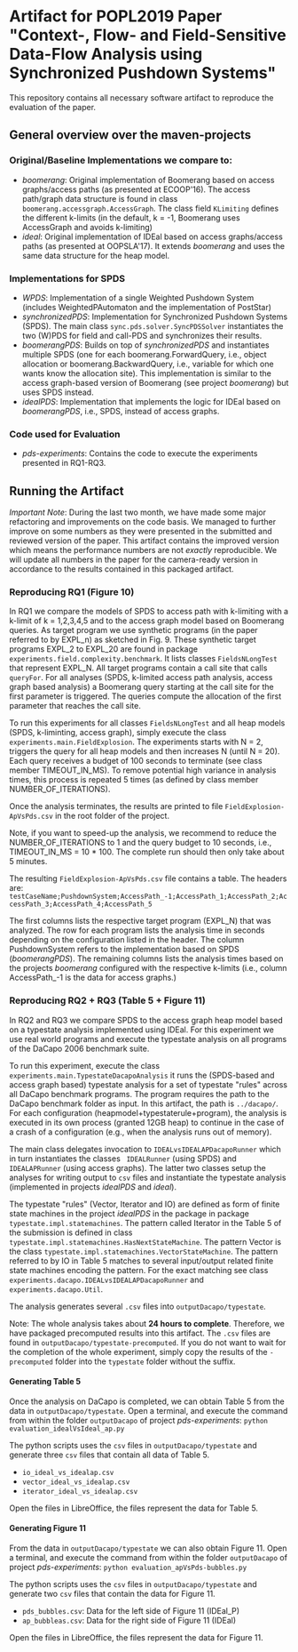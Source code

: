 # Artifact for POPL2019 Paper "Context-, Flow- and Field-Sensitive Data-Flow Analysis using Synchronized Pushdown Systems"

This repository contains all necessary software artifact to reproduce the evaluation of the paper.

## General overview over the maven-projects

### Original/Baseline Implementations we compare to:
- *boomerang*: Original implementation of Boomerang based on access graphs/access paths (as presented at ECOOP'16). The  access path/graph data structure is found in class `boomerang.accessgraph.AccessGraph`. The class field `KLimiting` defines the different k-limits (in the default, k = -1, Boomerang uses AccessGraph and avoids k-limiting)
- *ideal*: Original implementation of IDEal based on access graphs/access paths (as presented at OOPSLA'17). It extends *boomerang* and uses the same data structure for the heap model.

### Implementations for SPDS
- *WPDS*: Implementation of a single Weighted Pushdown System (includes WeightedPAutomaton and the implementation of PostStar)
- *synchronizedPDS*: Implementation for Synchronized Pushdown Systems (SPDS). The main class `sync.pds.solver.SyncPDSSolver` instantiates the two (W)PDS for field and call-PDS and synchronizes their results. 
- *boomerangPDS*: Builds on top of *synchronizedPDS* and instantiates multiple SPDS (one for each boomerang.ForwardQuery, i.e., object allocation or boomerang.BackwardQuery, i.e., variable for which one wants know the allocation site). This implementation is similar to the access graph-based version of Boomerang (see project *boomerang*) but uses SPDS instead.  
- *idealPDS*: Implementation that implements the logic for IDEal based on *boomerangPDS*, i.e., SPDS, instead of access graphs.

### Code used for Evaluation
- *pds-experiments*: Contains the code to execute the experiments presented in RQ1-RQ3. 


## Running the Artifact

*Important Note*: During the last two month, we have made some major refactoring and improvements on the code basis. We managed to further improve on some numbers as they were presented in the submitted and reviewed version of the paper. This artifact contains the improved version which means the performance numbers are not *exactly* reproducible. We will update all numbers in the paper for the camera-ready version in accordance to the results contained in this packaged artifact. 


### Reproducing RQ1 (Figure 10)
In RQ1 we compare the models of SPDS to access path with k-limiting with a k-limit of k = 1,2,3,4,5 and to the access graph model based on Boomerang queries. As target program we use synthetic programs (in the paper referred to by EXPL_n) as sketched in Fig. 9.
These synthetic target programs EXPL_2 to EXPL_20 are found in package `experiments.field.complexity.benchmark`. It lists classes `FieldsNLongTest` that represent EXPL_N. All target programs contain a call site that calls `queryFor`. For all analyses (SPDS, k-limited access path analysis, access graph based analysis) a Boomerang query starting at the call site for the first parameter is triggered. The queries compute the allocation of the first parameter that reaches the call site.

To run this experiments for all classes `FieldsNLongTest` and all heap models (SPDS, k-liminting, access graph), simply execute the class `experiments.main.FieldExplosion`. The experiments starts with N = 2, triggers the query for all heap models and then increases N (until N = 20). Each query receives a budget of 100 seconds to terminate (see class member TIMEOUT_IN_MS). To remove potential high variance in analysis times, this process is repeated 5 times (as defined by class member NUMBER_OF_ITERATIONS).  

Once the analysis terminates, the results are printed to file `FieldExplosion-ApVsPds.csv` in the root folder of the project.

Note, if you want to speed-up the analysis, we recommend to reduce the NUMBER_OF_ITERATIONS to 1 and the query budget to 10 seconds, i.e., TIMEOUT_IN_MS = 10 * 100. The complete run should then only take about 5 minutes.

The resulting `FieldExplosion-ApVsPds.csv` file contains a table. The headers are:
`testCaseName;PushdownSystem;AccessPath_-1;AccessPath_1;AccessPath_2;AccessPath_3;AccessPath_4;AccessPath_5`

The first columns lists the respective target program (EXPL_N) that was analyzed. The row for each program lists the analysis time in seconds depending on the configuration listed in the header. The column PushdownSystem refers to the implementation based on SPDS (*boomerangPDS*). The remaining columns lists the analysis times based on the projects *boomerang* configured with the respective k-limits (i.e., column AccessPath_-1 is the data for access graphs.)


### Reproducing RQ2 + RQ3 (Table 5 + Figure 11)

In RQ2 and RQ3 we compare SPDS to the access graph heap model based on a typestate analysis implemented using IDEal. For this experiment we use real world programs and execute the typestate analysis on all programs of the DaCapo 2006 benchmark suite.

To run this experiment, execute the class `experiments.main.TypestateDacapoAnalysis` it runs the (SPDS-based and access graph based) typestate analysis for a set of typestate "rules" across all DaCapo benchmark programs. The program requires the path to the DaCapo benchmark folder as input. In this artifact, the path is `../dacapo/`. For each configuration (heapmodel+typestaterule+program), the analysis is executed in its own process (granted 12GB heap) to continue in the case of a crash of a configuration (e.g., when the analysis runs out of memory). 

The main class delegates invocation to `IDEALvsIDEALAPDacapoRunner` which in turn instantiates the classes ` IDEALRunner` (using SPDS) and `IDEALAPRunner` (using access graphs). The latter two classes setup the analyses for writing output to `csv` files and instantiate the typestate analysis (implemented in projects *idealPDS* and *ideal*).

The typestate "rules" (Vector, Iterator and IO) are defined as form of finite state machines in the project *idealPDS* in the package in package `typestate.impl.statemachines`. The pattern called Iterator in the Table 5 of the submission is defined in class `typestate.impl.statemachines.HasNextStateMachine`. The pattern Vector is the class `typestate.impl.statemachines.VectorStateMachine`. The pattern referred to by IO in Table 5 matches to several input/output related finite state machines encoding the pattern. For the exact matching see class `experiments.dacapo.IDEALvsIDEALAPDacapoRunner` and `experiments.dacapo.Util`.

The analysis generates several `.csv` files into `outputDacapo/typestate`. 

Note: The whole analysis takes about **24 hours to complete**. Therefore, we have packaged precomputed results into this artifact. The `.csv` files are found in `outputDacapo/typestate-precomputed`. If you do not want to wait for the completion of the whole experiment, simply copy the results of the `-precomputed` folder into the `typestate` folder without the suffix.

#### Generating Table 5

Once the analysis on DaCapo is completed, we can obtain Table 5 from the data in `outputDacapo/typestate`. 
Open a terminal, and execute the command from within the folder `outputDacapo` of project *pds-experiments*:
 `python evaluation_idealVsIdeal_ap.py`
 
 The python scripts uses the `csv` files in `outputDacapo/typestate` and generate three `csv` files that contain all data of Table 5.  
 - `io_ideal_vs_idealap.csv`
 - `vector_ideal_vs_idealap.csv`
 - `iterator_ideal_vs_idealap.csv`

Open the files in LibreOffice, the files represent the data for Table 5.

#### Generating Figure 11

From the data in `outputDacapo/typestate` we can also obtain Figure 11.
Open a terminal, and execute the command from within the folder `outputDacapo` of project *pds-experiments*:
 `python evaluation_apVsPds-bubbles.py`
 
 The python scripts uses the `csv` files in `outputDacapo/typestate` and generate two `csv` files that contain the data for Figure 11.  
 - `pds_bubbles.csv`: Data for the left side of Figure 11 (IDEal_P)
 - `ap_bubbleas.csv`: Data for the right side of Figure 11 (IDEal)
 
 Open the files in LibreOffice, the files represent the data for Figure 11.
 
